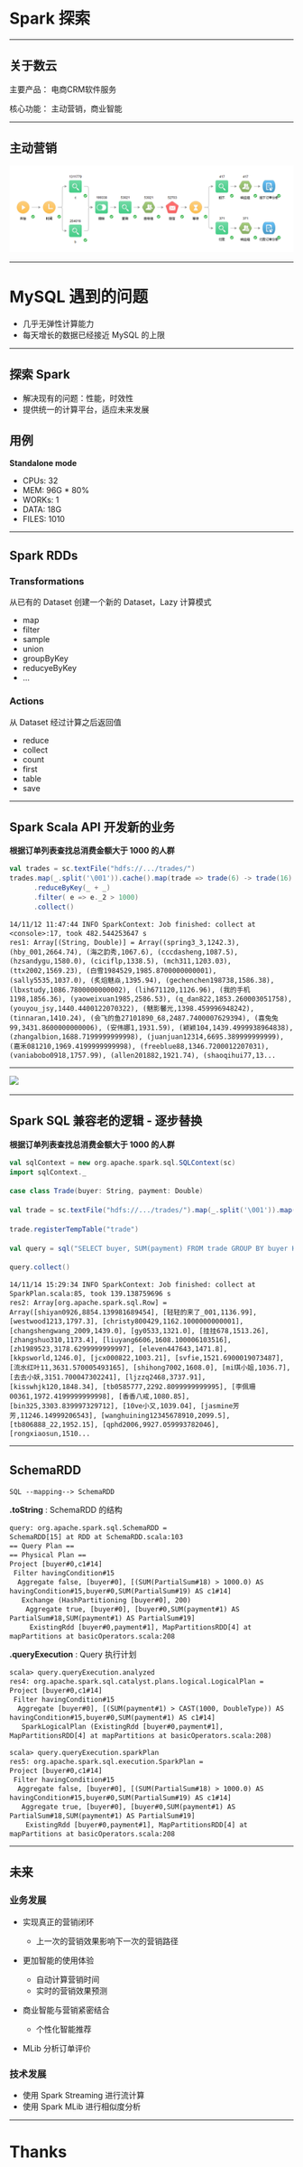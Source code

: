# Spark 探索

---

## 关于数云

主要产品： 电商CRM软件服务

核心功能： 主动营销，商业智能

---

## 主动营销

![](https://raw.githubusercontent.com/aiyanbo/scala-meetup-2014-11-16/master/images/ccms-nodes.png)
<!-- 精准筛选用户 -> 确定营销内容 -> 选择营销渠道 -> 选择营销时间并执行 -> 获得响应数据 -> 生成效果报告 -->

---

# MySQL 遇到的问题

- 几乎无弹性计算能力
- 每天增长的数据已经接近 MySQL 的上限

---

## 探索 Spark

- 解决现有的问题：性能，时效性
- 提供统一的计算平台，适应未来发展

## 用例

**Standalone mode**

- CPUs: 32
- MEM: 96G * 80%
- WORKs: 1
- DATA: 18G
- FILES: 1010

---

## Spark RDDs

### Transformations

从已有的 Dataset 创建一个新的 Dataset，Lazy 计算模式

- map
- filter
- sample
- union
- groupByKey
- reducyeByKey
- ...

### Actions

从 Dataset 经过计算之后返回值

- reduce
- collect
- count
- first
- table
- save

---

## Spark Scala API 开发新的业务

**根据订单列表查找总消费金额大于 1000 的人群**

```scala
val trades = sc.textFile("hdfs://.../trades/")
trades.map(_.split('\001')).cache().map(trade => trade(6) -> trade(16).trim.toDouble)
      .reduceByKey(_ + _)
      .filter( e => e._2 > 1000)
      .collect()
```

```
14/11/12 11:47:44 INFO SparkContext: Job finished: collect at <console>:17, took 482.544253647 s
res1: Array[(String, Double)] = Array((spring3_3,1242.3), (hby_001,2664.74), (海之韵秀,1067.6), (cccdasheng,1087.5), (hzsandygu,1580.0), (ciciflp,1338.5), (mch311,1203.03), (ttx2002,1569.23), (白雪1984529,1985.8700000000001), (sally5535,1037.0), (炙焰魅焱,1395.94), (gechenchen198738,1586.38), (lbxstudy,1086.7800000000002), (lih671120,1126.96), (我的手机1198,1856.36), (yaoweixuan1985,2586.53), (q_dan822,1853.260003051758), (youyou_jsy,1440.4400122070322), (魅影馨光,1398.459996948242), (tinnaran,1410.24), (会飞的鱼27101890_68,2487.7400007629394), (喜兔兔99,3431.8600000000006), (安伟娜1,1931.59), (颖颖104,1439.4999938964838), (zhangalbion,1688.7199999999998), (juanjuan12314,6695.389999999999), (嘉禾081210,1969.4199999999998), (freeblue88,1346.7200012207031), (vaniabobo0918,1757.99), (allen201882,1921.74), (shaoqihui77,13...
```

---

![](https://raw.githubusercontent.com/aiyanbo/databricks-spark-knowledge-base-zh-cn/master/images/reduce_by.png)

---

## Spark SQL 兼容老的逻辑 - 逐步替换

**根据订单列表查找总消费金额大于 1000 的人群**

```scala
val sqlContext = new org.apache.spark.sql.SQLContext(sc)
import sqlContext._

case class Trade(buyer: String, payment: Double)

val trade = sc.textFile("hdfs://.../trades/").map(_.split('\001')).map(t => Trade(t(6), t(16).trim.toDouble))

trade.registerTempTable("trade")

val query = sql("SELECT buyer, SUM(payment) FROM trade GROUP BY buyer HAVING SUM(payment) > 1000")

query.collect()

```

```
14/11/14 15:29:34 INFO SparkContext: Job finished: collect at SparkPlan.scala:85, took 139.138759696 s
res2: Array[org.apache.spark.sql.Row] = Array([shiyan0926,8854.139981689454], [轻轻的来了_001,1136.99], [westwood1213,1797.3], [christy800429,1162.1000000000001], [changshengwang_2009,1439.0], [gy0533,1321.0], [挂挂678,1513.26], [zhangshuo310,1173.4], [liuyang6606,1608.100006103516], [zh1989523,3178.6299999999997], [eleven447643,1471.8], [kkpsworld,1246.0], [jcx000822,1003.21], [svfie,1521.6900019073487], [流水红叶11,3631.570005493165], [shihong7002,1608.0], [mi琪小姐,1036.7], [去去小妖,3151.700047302241], [ljzzq2468,3737.91], [kisswhjk120,1848.34], [tb0585777,2292.8099999999995], [李佩珊00361,1972.4199999999998], [香香八戒,1080.85], [bin325,3303.839997329712], [10ve小又,1039.04], [jasmine芳芳,11246.14999206543], [wanghuining12345678910,2099.5], [tb806888_22,1952.15], [qphd2006,9927.059993782046], [rongxiaosun,1510...
```

---

## SchemaRDD

```
SQL --mapping--> SchemaRDD
```

**.toString** : SchemaRDD 的结构

```
query: org.apache.spark.sql.SchemaRDD = 
SchemaRDD[15] at RDD at SchemaRDD.scala:103
== Query Plan ==
== Physical Plan ==
Project [buyer#0,c1#14]
 Filter havingCondition#15
  Aggregate false, [buyer#0], [(SUM(PartialSum#18) > 1000.0) AS havingCondition#15,buyer#0,SUM(PartialSum#19) AS c1#14]
   Exchange (HashPartitioning [buyer#0], 200)
    Aggregate true, [buyer#0], [buyer#0,SUM(payment#1) AS PartialSum#18,SUM(payment#1) AS PartialSum#19]
     ExistingRdd [buyer#0,payment#1], MapPartitionsRDD[4] at mapPartitions at basicOperators.scala:208
```

**.queryExecution** : Query 执行计划

```
scala> query.queryExecution.analyzed
res4: org.apache.spark.sql.catalyst.plans.logical.LogicalPlan = 
Project [buyer#0,c1#14]
 Filter havingCondition#15
  Aggregate [buyer#0], [(SUM(payment#1) > CAST(1000, DoubleType)) AS havingCondition#15,buyer#0,SUM(payment#1) AS c1#14]
   SparkLogicalPlan (ExistingRdd [buyer#0,payment#1], MapPartitionsRDD[4] at mapPartitions at basicOperators.scala:208)
```

```
scala> query.queryExecution.sparkPlan
res5: org.apache.spark.sql.execution.SparkPlan = 
Project [buyer#0,c1#14]
 Filter havingCondition#15
  Aggregate false, [buyer#0], [(SUM(PartialSum#18) > 1000.0) AS havingCondition#15,buyer#0,SUM(PartialSum#19) AS c1#14]
   Aggregate true, [buyer#0], [buyer#0,SUM(payment#1) AS PartialSum#18,SUM(payment#1) AS PartialSum#19]
    ExistingRdd [buyer#0,payment#1], MapPartitionsRDD[4] at mapPartitions at basicOperators.scala:208
```

---

## 未来

### 业务发展

- 实现真正的营销闭环
  
  * 上一次的营销效果影响下一次的营销路径

- 更加智能的使用体验

  * 自动计算营销时间
  * 实时的营销效果预测

- 商业智能与营销紧密结合

  * 个性化智能推荐

- MLib 分析订单评价

### 技术发展

- 使用 Spark Streaming 进行流计算
- 使用 Spark MLib 进行相似度分析

---

# Thanks

